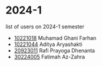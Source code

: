 # 2024-1
list of users on 2024-1 semester

+ [10221018](https://osf.io/9weam/) Muhamad Ghani Farhan
+ [10221044](https://osf.io/pd6uj/) Aditya Aryashakti
+ [20923011](https://osf.io/ktbgx/) Rafi Prayoga Dhenanta
+ [30224005](https://osf.io/stxw7/) Fatimah Az-Zahra

